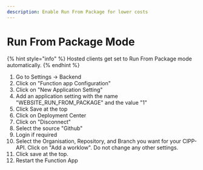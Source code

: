 ```yaml
---
description: Enable Run From Package for lower costs
---
```


# Run From Package Mode

{% hint style="info" %}
Hosted clients get set to Run From Package mode automatically.
{% endhint %}



1. Go to Settings -> Backend
2. Click on "Function app Configuration"
3. Click on "New Application Setting"
4. Add an application setting with the name "WEBSITE\_RUN\_FROM\_PACKAGE" and the value "1"
5. Click Save at the top
6. Click on Deployment Center
7. Click on "Disconnect"
8. Select the source "Github"
9. Login if required
10. Select the Organisation, Repository, and Branch you want for your CIPP-API. Click on "Add a worklow". Do not change any other settings.
11. Click save at the top.
12. Restart the Function App
